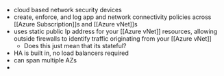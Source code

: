 - cloud based network security devices
- create, enforce, and log app and network connectivity policies across [[Azure Subscription]]s and [[Azure vNet]]s
- uses static public Ip address for your [[Azure vNet]] resources, allowing outside firewalls to identify traffic originating from your [[Azure vNet]]
	- Does this just mean that its stateful?
- HA is built in, no load balancers required
- can span multiple AZs
-